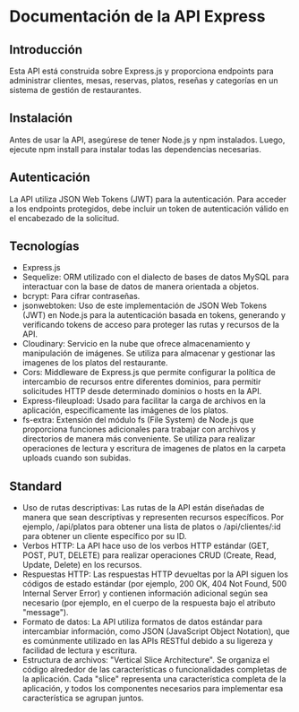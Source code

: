 # Documentación de la API Express
## Introducción
Esta API está construida sobre Express.js y proporciona endpoints para administrar clientes, mesas, reservas, platos, reseñas y categorías en un sistema de gestión de restaurantes.

## Instalación
Antes de usar la API, asegúrese de tener Node.js y npm instalados. Luego, ejecute npm install para instalar todas las dependencias necesarias.

## Autenticación
La API utiliza JSON Web Tokens (JWT) para la autenticación. Para acceder a los endpoints protegidos, debe incluir un token de autenticación válido en el encabezado de la solicitud.

## Tecnologías
- Express.js
- Sequelize: ORM utilizado con el dialecto de bases de datos MySQL para interactuar con la base de datos de manera orientada a objetos.
- bcrypt: Para cifrar contraseñas.
- jsonwebtoken: Uso de este implementación de JSON Web Tokens (JWT) en Node.js para la autenticación basada en tokens, generando y verificando tokens de acceso para proteger las rutas y recursos de la API.
- Cloudinary: Servicio en la nube que ofrece almacenamiento y manipulación de imágenes. Se utiliza para almacenar y gestionar las imagenes de los platos del restaurante.
- Cors: Middleware de Express.js que permite configurar la política de intercambio de recursos entre diferentes dominios, para permitir solicitudes HTTP desde determinado dominios o hosts en la API.
- Express-fileupload: Usado para facilitar la carga de archivos en la aplicación, especificamente las imágenes de los platos.
- fs-extra: Extensión del módulo fs (File System) de Node.js que proporciona funciones adicionales para trabajar con archivos y directorios de manera más conveniente. Se utiliza para realizar operaciones de lectura y escritura de imagenes de platos en la carpeta uploads cuando son subidas.

## Standard
- Uso de rutas descriptivas: Las rutas de la API están diseñadas de manera que sean descriptivas y representen recursos específicos. Por ejemplo, /api/platos para obtener una lista de platos o /api/clientes/:id para obtener un cliente específico por su ID.
- Verbos HTTP: La API hace uso de los verbos HTTP estándar (GET, POST, PUT, DELETE) para realizar operaciones CRUD (Create, Read, Update, Delete) en los recursos.
- Respuestas HTTP: Las respuestas HTTP devueltas por la API siguen los códigos de estado estándar (por ejemplo, 200 OK, 404 Not Found, 500 Internal Server Error) y contienen información adicional según sea necesario (por ejemplo, en el cuerpo de la respuesta bajo el atributo "message").
- Formato de datos: La API utiliza formatos de datos estándar para intercambiar información, como JSON (JavaScript Object Notation), que es comúnmente utilizado en las APIs RESTful debido a su ligereza y facilidad de lectura y escritura.
- Estructura de archivos: "Vertical Slice Architecture". Se organiza el código alrededor de las características o funcionalidades completas de la aplicación. Cada "slice" representa una característica completa de la aplicación, y todos los componentes necesarios para implementar esa característica se agrupan juntos.

